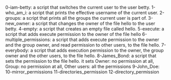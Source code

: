 0-iam-betty: a script that switches the current user to the user betty.
1-who_am_i:  a script that prints the effective username of the current user. 
2-groups:  a script that prints all the groups the current user is part of.
3-new_owner: a script that changes the owner of the file hello to the user betty.
4-empty:  a script that creates an empty file called hello.
5-execute: a script that adds execute permission to the owner of the file hello
6-multiple_permissions: a script that adds execute permission to the owner and the group owner, and read permission to other users, to the file hello.
7-everybody: a script that adds execution permission to the owner, the group owner and the other users, to the file hello.
8-James_Bond:  a script that sets the permission to the file hello. it sets Owner: no permission at all, Group: no permission at all, Other users: all the permissions
9-John_Doe: 
10-mirror_permissions
11-directories_permission
12-directory_permission
